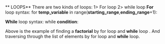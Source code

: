 ** LOOPS**
There are two kinds of loops: 
1> For loop
2> while loop
 **For** loop syntax:
 for **temp_variable** in range(**starting_range**,**ending_range**+1):
 
 **While** loop syntax:
 while **condition**:
 
 Above is the example of finding a **factorial** by for loop and **while** loop .
 And traversing through the list of elements by for loop and **while** loop.
